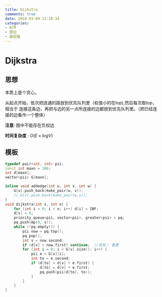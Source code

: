 ```yaml
---
title: Dijkstra
comments: true
date: 2018-03-09 15:18:14
categories:
- ACM
- 图论
- 最短路
---
```


# Dijkstra
## 思想

本质上是个贪心。

从起点开始，依次把连通的路放到优先队列里（权值小的在top),然后每次取top，相当于
连接这条边，再把与边的另一点所连接的边都放到优先队列里。（把已经连接的边看作一个整体）

**注意**: 图中不能存在负权边

**时间复杂度** : $O(E \times logV)$

## 模板
```cpp
typedef pair<int, int> pii;
const int maxn = 100;
int d[maxn];
vector<pii> G[maxn];

inline void addedge(int u, int v, int w) {
    G[u].push_back(make_pair(w, v));
    // G[v].push_back(make_pair(w,u));
}
void dijkstra(int s, int n) {
    for (int i = 0; i < n; i++) d[i] = INF;
    d[s] = 0;
    priority_queue<pii, vector<pii>, greater<pii> > pq;
    pq.push(mp(0, s));
    while (!pq.empty()) {
        pii now = pq.top();
        pq.pop();
        int v = now.second;
        if (d[v] < now.first) continue;  //剪枝！ 重要
        for (int i = 0; i < G[v].size(); i++) {
            pii e = G[v][i];
            int to = e.second;
            if (d[to] > d[v] + e.first) {
                d[to] = d[v] + e.first;
                pq.push(pii(d[to], to));
            }
        }
    }
}

```

